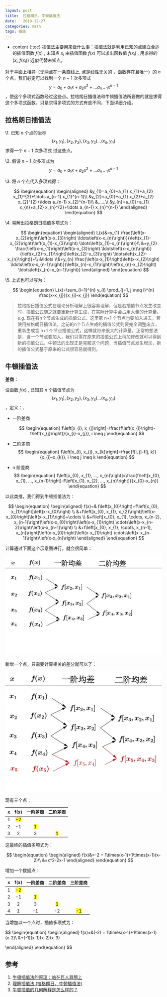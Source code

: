 ```yaml
---
layout: post
title:  拉格朗日、牛顿插值法
date:   2019-12-27
categories: math 
tags: 插值
---
```

* content
{:toc}
插值法主要用来做什么事：插值法就是利用已知的点建立合适的插值函数 $f(x)$ , 未知点 $x_i$ 由插值函数 $f(x)$ 可以求出函数值 $f(x_i)$ , 用求得的 $(x_i, f(x_i))$ 近似代替未知点。







对于平面上相异（无两点在一条直线上, 点是线性无关的 ，函数存在且唯一）的 $n$个点，我们必定可以找到一个 $n-1$ 次多项式 $$
y=a_{0}+a_{1} x+a_{2} x^{2}+\ldots a_{n-1} x^{n-1}$$ ，使这个多项式函数经过这些点。拉格朗日插值法和牛顿插值法所要做的就是求得这个多项式函数。只是求得多项式的方式有些不同，下面详细介绍。



## **拉格朗日插值法**

\1. 已知 $n$ 个点的坐标 $$\left(x_{1}, y_{1}\right),\left(x_{2}, y_{2}\right),\left(x_{3}, y_{3}\right) \dots\left(x_{n}, y_{n}\right)$$ 求得一个 $n-1$ 次多项式 过这些点。

\2. 假设 $n-1$  次多项式为 $$y=a_{0}+a_{1} x+a_{2} x^{2}+\ldots a_{n-1} x^{n-1}$$ 

\3. 将 $n$ 个点代入多项式得：



$$
\begin{equation}
\begin{aligned}
&y_{1}=a_{0}+a_{1} x_{1}+a_{2} x_{1}^{2}+\ldots a_{n-1} x_{1}^{n-1}\\
&y_{2}=a_{0}+a_{1} x_{2}+a_{2} x_{2}^{2}+\ldots a_{n-1} x_{2}^{n-1}\\
&......\\
&y_{n}=a_{0}+a_{1} x_{n}+a_{2} x_{n}^{2}+\ldots a_{n-1} x_{n}^{n-1}
\end{aligned}
\end{equation}
$$



\4. 易解出拉格朗日插值多项式为：


$$
\begin{equation}
\begin{aligned}
L(x)&=y_{1} \frac{\left(x-x_{2}\right)\left(x-x_{3}\right) \ldots\left(x-x_{n}\right)}{\left(x_{1}-x_{2}\right)\left(x_{1}-x_{3}\right) \ldots\left(x_{1}-x_{n}\right)}\\ &+y_{2} \frac{\left(x-x_{1}\right)\left(x-x_{3}\right) \ldots\left(x-x_{n}\right)}{\left(x_{2}-x_{1}\right)\left(x_{2}-x_{3}\right) \ldots\left(x_{2}-x_{n}\right)}+\\ &\ldots \\&+y_{n} \frac{\left(x-x_{1}\right)\left(x-x_{2}\right) \ldots\left(x-x_{n-1}\right)}{\left(x_{n}-x_{1}\right)\left(x_{n}-x_{2}\right) \ldots\left(x_{n}-x_{n-1}\right)}
\end{aligned}
\end{equation}
$$



\5. 上式也可以写为：


$$
\begin{equation}
L(x)=\sum_{i=1}^{n} y_{i} \prod_{j=1, j \neq i}^{n} \frac{x-x_{j}}{x_{i}-x_{j}}
\end{equation}
$$


> 拉格朗日插值公式在理论分析理解上很容易理解，但是若插值节点发生改变时，插值公式随之就要重新计算生成，在实际计算中会占用大量的计算量。e.g. 现在有n个节点生成的插值公式，这里第 n+1 个节点也要加入进去，若使用拉格朗日插值法，之前的n个节点生成的插值公式则要完全调整废弃，重新生成含 n+1 个节点插值公式，这样就带来很大的计算量。正常的想法是，当一个节点要加入，我们只需在原来的插值公式上稍加修改就可以得到新的插值公式，牛顿法的出现正是克服这个问题，当插值节点发生增加，新的插值公式基于原来的公式很容易就得到。

## **牛顿插值法**

**差商：**

设函数 $f(x)$ ,  已知其 $n$ 个插值节点为 $$\left(x_{1}, y_{1}\right),\left(x_{2}, y_{2}\right),\left(x_{3}, y_{3}\right) \ldots\left(x_{n}, y_{n}\right)$$ ，定义：、

- 一阶差商
  
  $$
  \begin{equation}
  f\left[x_{i}, x_{j}\right]=\frac{f\left(x_{i}\right)-f\left(x_{j}\right)}{x_{i}-x_{j}}, i \neq j
  \end{equation}
  $$
  
- 二阶差商
  $$
  \begin{equation}
  f\left[x_{i}, x_{j}, x_{k}\right]=\frac{f[i, j]-f[j, k]}{x_{i}-x_{k}}, i \neq j \neq k
  \end{equation}
  $$
  
- n 阶差商
  $$
  \begin{equation}
  f\left[x_{0}, x_{1}, ..., x_{n}\right]=\frac{f\left[x_{0}, x_{1}, ..., x_{n-1}\right]-f\left[x_{1}, x_{2}, ..., x_{n}\right]}{x_{0}-x_{n}}
  \end{equation}
  $$
  



以此类推，我们得到牛顿插值法为：<br />


$$
\begin{equation}
\begin{aligned}
f(x)=& f\left(x_{0}\right)+f\left[x_{0}, x_{1}\right]\left(x-x_{0}\right) \\
&+f\left[x_{0}, x_{1}, x_{2}\right]\left(x-x_{0}\right)\left(x-x_{1}\right)+\cdots \\
&+f\left[x_{0}, x_{1}, \cdots, x_{n-2}, x_{n-1}\right]\left(x-x_{0}\right)\left(x-x_{1}\right) \cdots\left(x-x_{n-2}\right)\left(x-x_{n-1}\right) \\
&+f\left[x_{0}, x_{1}, \cdots, x_{n-1}, x_{n}\right]\left(x-x_{0}\right)\left(x-x_{1}\right) \cdots\left(x-x_{n-1}\right)\left(x-x_{n}\right)
\end{aligned}
\end{equation}
$$



计算通过下面这个示意图进行，就会很简单：

<center>
    <img src="https://raw.githubusercontent.com/HG1227/image/master/img_tuchuang/20200108141446.png"/>
</center>

新增一个点，只需要计算相关的差分就可以了：

<center>
    <img src="https://raw.githubusercontent.com/HG1227/image/master/img_tuchuang/20200108141602.png"/>
</center>

现有三个点：

|  x   |      f(x)       |    一阶差商    |    二阶差商    |
| :--: | :-------------: | :------------: | :------------: |
|  1   | <mark>-2</mark> |                |                |
|  2   |       -1        | <mark>1</mark> |                |
|  3   |        2        |       3        | <mark>1</mark> |

这最终的插值多项式为：



$$
\begin{equation}
\begin{aligned}
f(x)&=-2 + 1\times(x-1)+1\times(x-1)(x-2)\\
&=x^2-2x-1
\end{aligned}
\end{equation}
$$



增加一个数据点：

|  x   |      f(x)       |    一阶差商    |    二阶差商    |    三阶差商     |
| :--: | :-------------: | :------------: | :------------: | :-------------: |
|  1   | <mark>-2</mark> |                |                |                 |
|  2   |       -1        | <mark>1</mark> |                |                 |
|  3   |        2        |       3        | <mark>1</mark> |                 |
|  4   |        1        |       -1       |       -2       | <mark>-1</mark> |

当增加以一个点时，插值多项式为：




$$
\begin{equation}
\begin{aligned}
f(x)=&(-2) + 1\times(x-1)+1\times(x-1)(x-2)\\
&+(-1)(x-1)(x-2)(x-3)

\end{aligned}
\end{equation}
$$









## 参考

1. <a href="https://www.youtube.com/watch?v=AnmCtIJtx98" target="">牛頓插值法的原理：站在巨人肩膀上</a>
2. <a href="https://zhuanlan.zhihu.com/p/64855561" target="">理解插值法 (拉格朗日、牛顿插值法)</a>
3. <a href="https://www.zhihu.com/question/22320408" target="">牛顿插值的几何解释是怎么样的？</a>